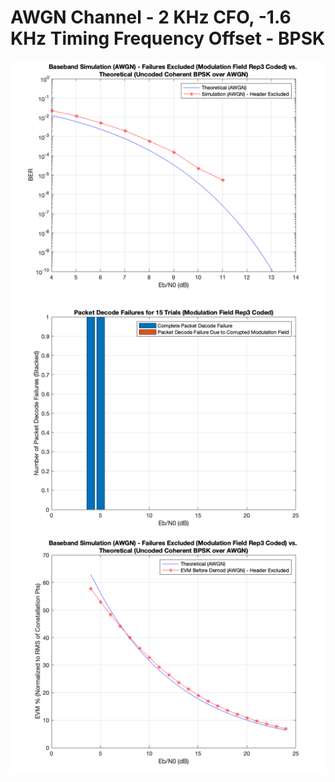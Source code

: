 # AWGN Channel - 2 KHz CFO, -1.6 KHz Timing Frequency Offset - BPSK

![BER](./AWGN_BPSK_BER.png)
![Failures](./AWGN_BPSK_Failures.png)
![EVM](./AWGN_BPSK_EVM.png)
